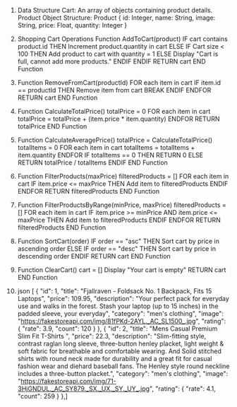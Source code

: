 1.  Data Structure
Cart: An array of objects containing product details.
Product Object Structure:
Product {
    id: Integer,
    name: String,
    image: String,
    price: Float,
    quantity: Integer
}
 2.  Shopping Cart Operations 
Function AddToCart(product)
    IF cart contains product.id THEN
        Increment product.quantity in cart
    ELSE
        IF Cart size < 100 THEN
            Add product to cart with quantity = 1
        ELSE
            Display "Cart is full, cannot add more products."
        ENDIF
    ENDIF
    RETURN cart
END Function 

3. Function RemoveFromCart(productId)
    FOR each item in cart
        IF item.id == productId THEN
            Remove item from cart
            BREAK
        ENDIF
    ENDFOR
    RETURN cart
END Function
 
 4. Function CalculateTotalPrice()
    totalPrice = 0
    FOR each item in cart
        totalPrice = totalPrice + (item.price * item.quantity)
    ENDFOR
    RETURN totalPrice
END Function

5. Function CalculateAveragePrice()
    totalPrice = CalculateTotalPrice()
    totalItems = 0
    FOR each item in cart
        totalItems = totalItems + item.quantity
    ENDFOR
    IF totalItems == 0 THEN
        RETURN 0
    ELSE
        RETURN totalPrice / totalItems
    ENDIF
END Function

6. Function FilterProducts(maxPrice)
    filteredProducts = []
    FOR each item in cart
        IF item.price <= maxPrice THEN
            Add item to filteredProducts
        ENDIF
    ENDFOR
    RETURN filteredProducts
END Function

7. Function FilterProductsByRange(minPrice, maxPrice)
    filteredProducts = []
    FOR each item in cart
        IF item.price >= minPrice AND item.price <= maxPrice THEN
            Add item to filteredProducts
        ENDIF
    ENDFOR
    RETURN filteredProducts
END Function

8. Function SortCart(order)
    IF order == "asc" THEN
        Sort cart by price in ascending order
    ELSE IF order == "desc" THEN
        Sort cart by price in descending order
    ENDIF
    RETURN cart
END Function

9. Function ClearCart()
    cart = []
    Display "Your cart is empty"
    RETURN cart
END Function

10. json 
  [
  {
    "id": 1,
    "title": "Fjallraven - Foldsack No. 1 Backpack, Fits 15 Laptops",
    "price": 109.95,
    "description": "Your perfect pack for everyday use and walks in the forest. Stash your laptop (up to 15 inches) in the padded sleeve, your everyday",
    "category": "men's clothing",
    "image": "https://fakestoreapi.com/img/81fPKd-2AYL._AC_SL1500_.jpg",
    "rating": {
      "rate": 3.9,
      "count": 120
    }
  },
  {
    "id": 2,
    "title": "Mens Casual Premium Slim Fit T-Shirts ",
    "price": 22.3,
    "description": "Slim-fitting style, contrast raglan long sleeve, three-button henley placket, light weight & soft fabric for breathable and comfortable wearing. And Solid stitched shirts with round neck made for durability and a great fit for casual fashion wear and diehard baseball fans. The Henley style round neckline includes a three-button placket.",
    "category": "men's clothing",
    "image": "https://fakestoreapi.com/img/71-3HjGNDUL._AC_SY879._SX._UX._SY._UY_.jpg",
    "rating": {
      "rate": 4.1,
      "count": 259
    }
  },]